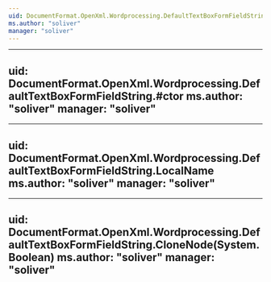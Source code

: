 ```yaml
---
uid: DocumentFormat.OpenXml.Wordprocessing.DefaultTextBoxFormFieldString
ms.author: "soliver"
manager: "soliver"
---
```


---
uid: DocumentFormat.OpenXml.Wordprocessing.DefaultTextBoxFormFieldString.#ctor
ms.author: "soliver"
manager: "soliver"
---

---
uid: DocumentFormat.OpenXml.Wordprocessing.DefaultTextBoxFormFieldString.LocalName
ms.author: "soliver"
manager: "soliver"
---

---
uid: DocumentFormat.OpenXml.Wordprocessing.DefaultTextBoxFormFieldString.CloneNode(System.Boolean)
ms.author: "soliver"
manager: "soliver"
---
